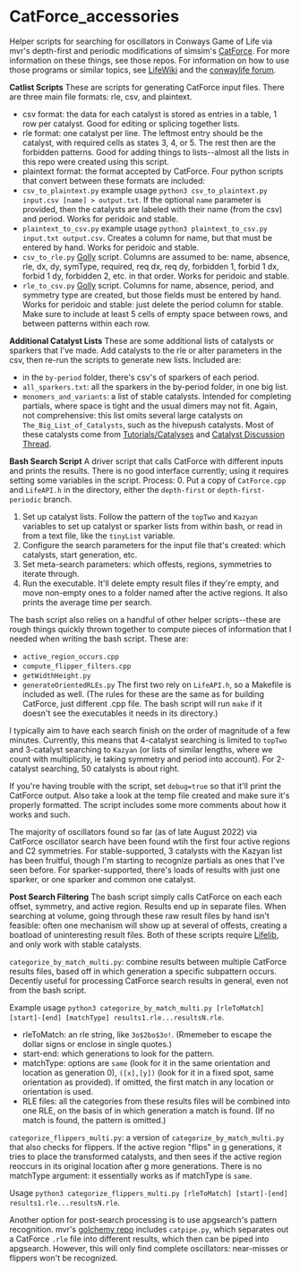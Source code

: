 # CatForce_accessories
Helper scripts for searching for oscillators in Conways Game of Life via mvr's depth-first and periodic modifications
 of simsim's [CatForce](https://github.com/mvr/CatForce). For more information on these things, see those repos. 
 For information on how to use those programs or similar topics, see [LifeWiki](https://conwaylife.com/wiki/Main_Page) and the [conwaylife forum](https://conwaylife.com/forums/).

**Catlist Scripts**
These are scripts for generating CatForce input files. There are three main file formats: rle, csv, and plaintext. 
- csv format: the data for each catalyst is stored as entries in a table, 1 row per catalyst. Good for editing or splicing together lists.
- rle format: one catalyst per line. The leftmost entry should be the catalyst, with required cells as states 3, 4, or 5. The rest then are the forbidden patterns. Good for adding things to lists--almost all the lists in this repo were created using this script.
- plaintext format: the format accepted by CatForce.
Four python scripts that convert between these formats are included:
- `csv_to_plaintext.py` example usage `python3 csv_to_plaintext.py input.csv [name] > output.txt`. If the optional `name` parameter is provided, then the catalysts are labeled with their name (from the csv) and period. Works for peridoic and stable. 
- `plaintext_to_csv.py` example usage `python3 plaintext_to_csv.py input.txt output.csv`. Creates a column for name, but that must be entered by hand. Works for peridoic and stable. 
- `csv_to_rle.py` [Golly](http://golly.sourceforge.net) script. Columns are assumed to be: name, absence, rle, dx, dy, symType, required, req dx, req dy, forbidden 1, forbid 1 dx, forbid 1 dy, forbidden 2, etc. in that order. Works for peridoic and stable. 
- `rle_to_csv.py` [Golly](http://golly.sourceforge.net) script. Columns for name, absence, period, and symmetry type are created, but those fields must be entered by hand. Works for peridoic and stable: just delete the period column for stable. Make sure to include at least 5 cells of empty space between rows, and between patterns within each row.

**Additional Catalyst Lists**
These are some additional lists of catalysts or sparkers that I've made. Add catalysts to the rle or alter parameters in the csv, then re-run the scripts to generate new lists. Included are:
- in the `by-period` folder, there's csv's of sparkers of each period.
- `all_sparkers.txt`: all the sparkers in the by-period folder, in one big list.
- `monomers_and_variants`: a list of stable catalysts. Intended for completing partials, where space is tight and the usual dimers may not fit. Again, not comprehensive: this list omits several large catalysts on `The_Big_List_of_Catalysts`, such as the hivepush catalysts. Most of these catalysts come from [Tutorials/Catalyses](https://conwaylife.com/wiki/Tutorials/Catalyses) and [Catalyst Discussion Thread](https://conwaylife.com/forums/viewtopic.php?f=2&t=1878&p=24656&hilit=catalyst+testing#p24440).

**Bash Search Script**
A driver script that calls CatForce with different inputs and prints the results. There is no good interface currently;
 using it requires setting some variables in the script. Process:
0. Put a copy of `CatForce.cpp` and `LifeAPI.h` in the directory, either the `depth-first` or `depth-first-periodic` branch.
1. Set up catalyst lists. Follow the pattern of the `topTwo` and `Kazyan` variables to set up catalyst or sparker lists
 from within bash, or read in from a text file, like the `tinyList` variable.
2. Configure the search parameters for the input file that's created: which catalysts, start generation, etc.
3. Set meta-search parameters: which offests, regions, symmetries to iterate through.
4. Run the executable. It'll delete empty result files if they're empty, and move non-empty ones 
to a folder named after the active regions. It also prints the average time per search.

The bash script also relies on a handful of other helper scripts--these are rough things quickly thrown together to 
compute pieces of information that I needed when writing the bash script.  These are:
- `active_region_occurs.cpp`
- `compute_flipper_filters.cpp`
- `getWidthHeight.py`
- `generateOrientedRLEs.py`
The first two rely on `LifeAPI.h`, so a Makefile is included as well. (The rules for these are the same 
as for building CatForce, just different .cpp file. The bash script will run `make` if it doesn't see the executables it needs in its directory.)

I typically aim to have each search finish on the order of magnitude of a few minutes. Currently, this means that 4-catalyst
searching is limited to `topTwo` and 3-catalyst searching to `Kazyan` (or lists of similar lengths, where
we count with multiplicity, ie taking symmetry and period into account). For 2-catalyst searching, 50
catalysts is about right.

If you're having trouble with the script, set `debug=true` so that it'll print the CatForce output. 
Also take a look at the temp file created and make sure it's properly formatted. The script 
includes some more comments about how it works and such.

The majority of oscillators found so far (as of late August 2022) via CatForce oscillator search 
have been found wtih the first four active regions and C2 symmetries. For stable-supported, 3 catalysts 
with the Kazyan list has been fruitful, though I'm starting to recognize partials as ones that I've seen before.
For sparker-supported, there's loads of results with just one sparker, or one sparker and common one catalyst.

**Post Search Filtering**
The bash script simply calls CatForce on each each offset, symmetry, and active region. Results end up in separate files. 
When searching at volume, going through these raw result files by hand isn't feasible: often one mechanism will show up 
at several of offests, creating a boatload of uninteresting result files. Both of these scripts require [Lifelib](https://gitlab.com/apgoucher/lifelib/-/tree/master), and only work with stable catalysts.

`categorize_by_match_multi.py`: combine results between multiple CatForce results files, based off in which generation
a specific subpattern occurs. Decently useful for processing CatForce search results in general, even not from the bash script.

Example usage `python3 categorize_by_match_multi.py [rleToMatch] [start]-[end] [matchType] results1.rle...resultsN.rle`.

- rleToMatch: an rle string, like `3o$2bo$3o!`. (Rmemeber to escape the dollar signs or enclose in single quotes.)
- start-end: which generations to look for the pattern.
- matchType: options are `same` (look for it in the same orientation and location as generation 0), `([x],[y])` (look for it in a fixed spot, same orientation as provided). If omitted, the first match in any location or orientation is used.
- RLE files: all the categories from these results files will be combined into one RLE, on the basis
of in which generation a match is found. (If no match is found, the pattern is omitted.)

`categorize_flippers_multi.py`: a version of `categorize_by_match_multi.py` that also checks for flippers.
If the active region "flips" in g generations, it tries to place the transformed catalysts, and then sees if the active region
reoccurs in its original location after g more generations. There is no matchType argument: it essentially works as if matchType is `same`.

Usage `python3 categorize_flippers_multi.py [rleToMatch] [start]-[end] results1.rle...resultsN.rle`. 

Another option for post-search processing is to use apgsearch's pattern recognition. mvr's [golchemy repo](https://github.com/mvr/golchemy) includes `catpipe.py`, which separates out a CatForce `.rle` file into different results, 
which then can be piped into apgsearch. However, this will only find complete oscillators: near-misses or 
flippers won't be recognized.